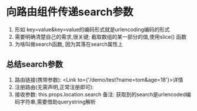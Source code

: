 # 向路由组件传递search参数
1. 形如 key=value&key=value的编码形式就是urlencoding编码的形式
2. 需要明确清楚自己的需求,很关键; 截取数组的某一部分的值,使用slice() 函数
3. 为啥叫做search函数, 因为其落在search属性上

## 总结search参数
1. 路由链接(携带参数): <Link to={'/demo/test?name=tom&age=18'}>详情</Link>
2. 注册路由(无需声明,正常注册即可): <Route path="/demo/test" component={Test}/>
3. 接收参数: this.props.location.search
备注: 获取到的search是urlencoded编码字符串,需要借助querystring解析








